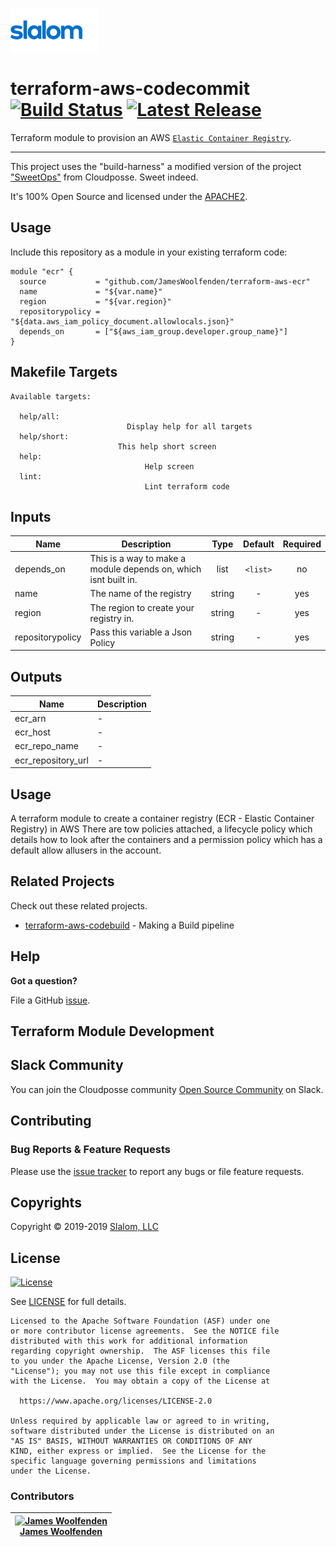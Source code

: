 <!-- This file was automatically generated by the `build-harness`. Make all changes to `README.yaml` and run `make readme` to rebuild this file. -->

[![Slalom][logo]](https://slalom.com)

# terraform-aws-codecommit [![Build Status](https://api.travis-ci.com/JamesWoolfenden/terraform-aws-ecr.svg?branch=master)](https://travis-ci.com/JamesWoolfenden/terraform-aws-ecr) [![Latest Release](https://img.shields.io/github/release/JamesWoolfenden/terraform-aws-ecr.svg)](https://github.com/JamesWoolfenden/terraform-aws-ecr/releases/latest)


Terraform module to provision an AWS [`Elastic Container Registry`](https://aws.amazon.com/ecr/).


---

This project uses the "build-harness" a modified version of the project ["SweetOps"](https://cpco.io/sweetops) from Cloudposse. Sweet indeed.


It's 100% Open Source and licensed under the [APACHE2](LICENSE).










## Usage

Include this repository as a module in your existing terraform code:

```hcl
module "ecr" {
  source           = "github.com/JamesWoolfenden/terraform-aws-ecr"
  name             = "${var.name}"
  region           = "${var.region}"
  repositorypolicy = "${data.aws_iam_policy_document.allowlocals.json}"
  depends_on       = ["${aws_iam_group.developer.group_name}"]
}
```






## Makefile Targets
```
Available targets:

  help/all:
                          Display help for all targets
  help/short:
                        This help short screen
  help:
                              Help screen
  lint:
                              Lint terraform code

```
## Inputs

| Name | Description | Type | Default | Required |
|------|-------------|:----:|:-----:|:-----:|
| depends_on | This is a way to make a module depends on, which isnt built in. | list | `<list>` | no |
| name | The name of the registry | string | - | yes |
| region | The region to create your registry in. | string | - | yes |
| repositorypolicy | Pass this variable a Json Policy | string | - | yes |

## Outputs

| Name | Description |
|------|-------------|
| ecr_arn | - |
| ecr_host | - |
| ecr_repo_name | - |
| ecr_repository_url | - |

## Usage

A terraform module to create a container registry (ECR - Elastic Container Registry) in AWS
There are tow policies attached, a lifecycle policy which details how to look after the containers and a permission policy which has a default allow allusers in the account.


## Related Projects

Check out these related projects.

- [terraform-aws-codebuild](https://github.com/jameswoolfenden/terraform-aws-codebuild) - Making a Build pipeline




## Help

**Got a question?**

File a GitHub [issue](https://github.com/jameswoolfenden/terraform-aws-ecr/issues).



## Terraform Module Development



## Slack Community

You can join the Cloudposse community [Open Source Community][slack] on Slack.

## Contributing

### Bug Reports & Feature Requests

Please use the [issue tracker](https://github.com/jameswoolfenden/terraform-aws-ecr/issues) to report any bugs or file feature requests.



## Copyrights

Copyright © 2019-2019 [Slalom, LLC](https://slalom.com)






## License

[![License](https://img.shields.io/badge/License-Apache%202.0-blue.svg)](https://opensource.org/licenses/Apache-2.0)

See [LICENSE](LICENSE) for full details.

    Licensed to the Apache Software Foundation (ASF) under one
    or more contributor license agreements.  See the NOTICE file
    distributed with this work for additional information
    regarding copyright ownership.  The ASF licenses this file
    to you under the Apache License, Version 2.0 (the
    "License"); you may not use this file except in compliance
    with the License.  You may obtain a copy of the License at

      https://www.apache.org/licenses/LICENSE-2.0

    Unless required by applicable law or agreed to in writing,
    software distributed under the License is distributed on an
    "AS IS" BASIS, WITHOUT WARRANTIES OR CONDITIONS OF ANY
    KIND, either express or implied.  See the License for the
    specific language governing permissions and limitations
    under the License.












### Contributors

|  [![James Woolfenden][jameswoolfenden_avatar]][jameswoolfenden_homepage]<br/>[James Woolfenden][jameswoolfenden_homepage] |
|---|

  [jameswoolfenden_homepage]: https://github.com/jameswoolfenden
  [jameswoolfenden_avatar]: https://github.com/jameswoolfenden.png?size=150



[logo]: docs/slalom-logo.png
[website]: https://slalom.com
[github]: https://github.com/jameswoolfenden
[slack]: https://cpco.io/slack
[linkedin]: https://www.linkedin.com/company/slalom-consulting/
[twitter]: https://twitter.com/Slalom

[share_twitter]: https://twitter.com/intent/tweet/?text=terraform-aws-codecommit&url=https://github.com/jameswoolfenden/terraform-aws-ecr
[share_linkedin]: https://www.linkedin.com/shareArticle?mini=true&title=terraform-aws-codecommit&url=https://github.com/jameswoolfenden/terraform-aws-ecr
[share_reddit]: https://reddit.com/submit/?url=https://github.com/jameswoolfenden/terraform-aws-ecr
[share_facebook]: https://facebook.com/sharer/sharer.php?u=https://github.com/jameswoolfenden/terraform-aws-ecr
[share_googleplus]: https://plus.google.com/share?url=https://github.com/jameswoolfenden/terraform-aws-ecr
[share_email]: mailto:?subject=terraform-aws-codecommit&body=https://github.com/jameswoolfenden/terraform-aws-ecr
